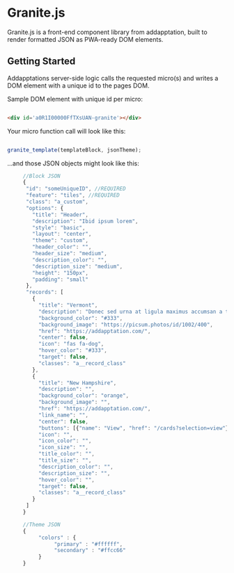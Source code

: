 # Granite.js

Granite.js is a front-end component library from addapptation, built to render formatted JSON as PWA-ready DOM elements.

## Getting Started

Addapptations server-side logic calls the requested micro(s) and writes a DOM element with a unique id to the pages DOM.

Sample DOM element with unique id per micro:
```html

<div id='a0R1I00000FfTXsUAN-granite'></div>

```
Your micro function call will look like this:
```js

granite_template(templateBlock, jsonTheme);

```
...and those JSON objects might look like this:

```js
     //Block JSON
     {
      "id": "someUniqueID", //REQUIRED
      "feature": "tiles", //REQUIRED      
      "class": "a_custom",
      "options": {
        "title": "Header",
        "description": "Ibid ipsum lorem",
        "style": "basic",
        "layout": "center",
        "theme": "custom",
        "header_color": "",
        "header_size": "medium",
        "description_color": "",
        "description_size": "medium",
        "height": "150px",
        "padding": "small"
      },
      "records": [
        {
          "title": "Vermont",
          "description": "Donec sed urna at ligula maximus accumsan a tempor orci.",
          "background_color": "#333",
          "background_image": "https://picsum.photos/id/1002/400",
          "href": "https://addapptation.com/",
          "center": false,
          "icon": "fas fa-dog",
          "hover_color": "#333",
          "target": false,
          "classes": "a__record_class"
        },
        {
          "title": "New Hampshire",
          "description": "",
          "background_color": "orange",
          "background_image": "",
          "href": "https://addapptation.com/",
          "link_name": "",
          "center": false,
          "buttons": [{"name": "View", "href": "/cards?selection=view"}],
          "icon": "",
          "icon_color": "",
          "icon_size": "",
          "title_color": "",
          "title_size": "",
          "description_color": "",
          "description_size": "",
          "hover_color": "",
          "target": false,
          "classes": "a__record_class"
        }
      ]
     }

     //Theme JSON
     {
          "colors" : {
               "primary" : "#ffffff",
               "secondary" : "#ffcc66"           
          }
     }

```
